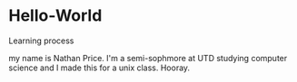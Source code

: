 # Hello-World
Learning process

my name is Nathan Price. I'm a semi-sophmore at UTD studying computer science and I made this for a unix class.
Hooray.
